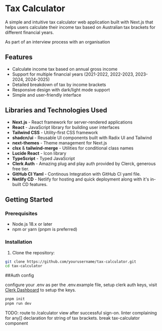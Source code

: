 # Tax Calculator

A simple and intuitive tax calculator web application built with Next.js that helps users calculate their income tax based on Australian tax brackets for different financial years.

As part of an interview process with an organisation

## Features

- Calculate income tax based on annual gross income
- Support for multiple financial years (2021-2022, 2022-2023, 2023-2024, 2024-2025)
- Detailed breakdown of tax by income brackets
- Responsive design with dark/light mode support
- Simple and user-friendly interface

## Libraries and Technologies Used

- **Next.js** - React framework for server-rendered applications
- **React** - JavaScript library for building user interfaces
- **Tailwind CSS** - Utility-first CSS framework
- **shadcn/ui** - Reusable UI components built with Radix UI and Tailwind
- **next-themes** - Theme management for Next.js
- **clsx** & **tailwind-merge** - Utilities for conditional class names
- **Lucide React** - Icon library
- **TypeScript** - Typed JavaScript
- **Clerk Auth** - Amazing plug and play auth provided by Clerck, generous free tier.
- **GitHub CI Yaml** - Continous Integration with GitHub CI yaml file.
- **Netlify CD** - Netlify for hosting and quick deployment along with it's in-built CD features.

## Getting Started

### Prerequisites

- Node.js 18.x or later
- npm or yarn (pnpm is preferred)

### Installation

1. Clone the repository:

```bash
git clone https://github.com/yourusername/tax-calculator.git
cd tax-calculator
```

##Auth config

configure your .env as per the .env.example file, setup clerk auth keys, visit [Clerk Dashboard](https://dashboard.clerk.com/apps/) to setup the keys.

```bash
pnpm init
pnpm run dev
```

TODO:
route to /calculator view after successful sign-on.
linter complaining for any[] declaration for string of tax brackets.
break tax-calculator component